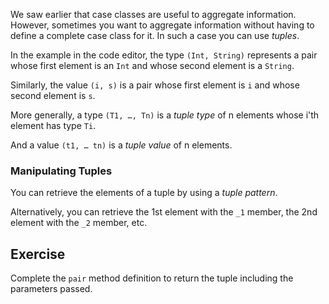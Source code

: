 

We saw earlier that case classes are useful to aggregate information.
However, sometimes you want to aggregate information without having to define
a complete case class for it. In such a case you can use *tuples*.



In the example in the code editor, the type `(Int, String)` represents a pair whose
first element is an `Int` and whose second element is a `String`.

Similarly, the value `(i, s)` is a pair whose first element is `i` and
whose second element is `s`.

More generally, a type `(T1, …, Tn)` is a *tuple type* of n elements
whose i'th element has type `Ti`.

And a value `(t1, … tn)` is a *tuple value* of n elements.

### Manipulating Tuples

You can retrieve the elements of a tuple by using a *tuple pattern*.

Alternatively, you can retrieve the 1st element with the `_1` member,
the 2nd element with the `_2` member, etc.

## Exercise

Complete the `pair` method definition to return the tuple including the parameters passed.
